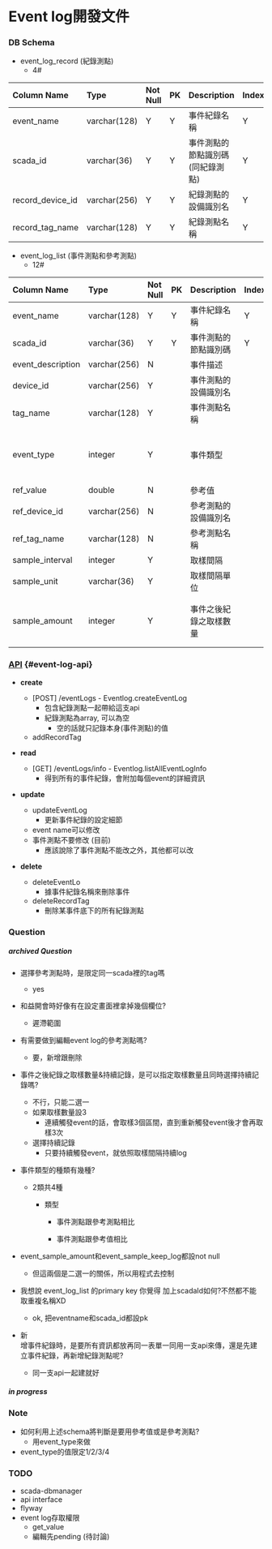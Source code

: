 # Event log開發文件

### DB Schema

* event\_log\_record \(紀錄測點\)
  * 4\#

| Column Name | Type | Not Null | PK | Description | Index | Notes |
| :--- | :--- | :--- | :--- | :--- | :--- | :--- |
| event\_name | varchar\(128\) | Y | Y | 事件紀錄名稱 | Y |  |
| scada\_id | varchar\(36\) | Y | Y | 事件測點的節點識別碼 \(同紀錄測點\) | Y |  |
| record\_device\_id | varchar\(256\) | Y | Y | 紀錄測點的設備識別名 | Y |  |
| record\_tag\_name | varchar\(128\) | Y | Y | 紀錄測點名稱 | Y |  |

* event\_log\_list \(事件測點和參考測點\)
  * 12\#

| Column Name | Type | Not Null | PK | Description | Index | Notes |
| :--- | :--- | :--- | :--- | :--- | :--- | :--- |
| event\_name | varchar\(128\) | Y | Y | 事件紀錄名稱 | Y |  |
| scada\_id | varchar\(36\) | Y | Y | 事件測點的節點識別碼 | Y |  |
| event\_description | varchar\(256\) | N |  | 事件描述 |  |  |
| device\_id | varchar\(256\) | Y |  | 事件測點的設備識別名 |  |  |
| tag\_name | varchar\(128\) | Y |  | 事件測點名稱 |  |  |
| event\_type | integer | Y |  | 事件類型 |  | 值:{1:&gt;=,2:&lt;=,3:“&gt;= tag value,4:“&lt;= tag value} |
| ref\_value | double | N |  | 參考值 |  |  |
| ref\_device\_id | varchar\(256\) | N |  | 參考測點的設備識別名 |  |  |
| ref\_tag\_name | varchar\(128\) | N |  | 參考測點名稱 |  |  |
| sample\_interval | integer | Y |  | 取樣間隔 |  |  |
| sample\_unit | varchar\(36\) | Y |  | 取樣間隔單位 |  |  |
| sample\_amount | integer | Y |  | 事件之後紀錄之取樣數量 |  | 值如果為0，代表「持續記錄」 |

### [API](#event-log-api) {#event-log-api}

* **create**

  * \[POST\] /eventLogs - Eventlog.createEventLog
    * 包含紀錄測點一起帶給這支api
    * 紀錄測點為array, 可以為空
      * 空的話就只記錄本身\(事件測點\)的值
  * addRecordTag

* **read**

  * \[GET\] /eventLogs/info - Eventlog.listAllEventLogInfo
    * 得到所有的事件紀錄，會附加每個event的詳細資訊

* **update**

  * updateEventLog
    * 更新事件紀錄的設定細節
  * event name可以修改
  * 事件測點不要修改 \(目前\)
    * 應該說除了事件測點不能改之外，其他都可以改

* **delete**

  * deleteEventLo
    * 據事件紀錄名稱來刪除事件
  * deleteRecordTag
    * 刪除某事件底下的所有紀錄測點

### Question

##### archived Question

* 選擇參考測點時，是限定同一scada裡的tag嗎

  * yes

* 和益開會時好像有在設定畫面裡拿掉幾個欄位?

  * 遲滯範圍

* 有需要做到編輯event log的參考測點嗎?

  * 要，新增跟刪除

* 事件之後紀錄之取樣數量&持續記錄，是可以指定取樣數量且同時選擇持續記錄嗎?

  * 不行，只能二選一
  * 如果取樣數量設3
    * 連續觸發event的話，會取樣3個區間，直到重新觸發event後才會再取樣3次
  * 選擇持續記錄
    * 只要持續觸發event，就依照取樣間隔持續log

* 事件類型的種類有幾種?

  * 2類共4種

    * 類型

      * 事件測點跟參考測點相比

      * 事件測點跟參考值相比

* event\_sample\_amount和event\_sample\_keep\_log都設not null

  * 但這兩個是二選一的關係，所以用程式去控制

* 我想說 event\_log\_list 的primary key 你覺得 加上scadaId如何?不然都不能取重複名稱XD

  * ok, 把eventname和scada\_id都設pk

* 新  
  增事件紀錄時，是要所有資訊都放再同一表單一同用一支api來傳，還是先建立事件紀錄，再新增紀錄測點呢?

  * 同一支api一起建就好

##### in progress

### Note

* 如何利用上述schema將判斷是要用參考值或是參考測點?
  * 用event\_type來做
* event\_type的值限定1/2/3/4

### TODO

* scada-dbmanager
* api interface
* flyway
* event log存取權限
  * get\_value
  * 編輯先pending \(待討論\)

### 



